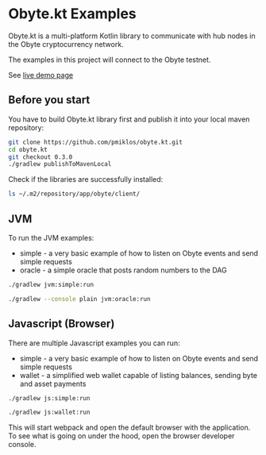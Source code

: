 # Obyte.kt Examples

Obyte.kt is a multi-platform Kotlin library to communicate with hub nodes in the Obyte cryptocurrency network.

The examples in this project will connect to the Obyte testnet.

See [live demo page](https://pmiklos.github.io/obyte.kt-samples/)

## Before you start

You have to build Obyte.kt library first and publish it into your local maven repository:

```bash
git clone https://github.com/pmiklos/obyte.kt.git
cd obyte.kt
git checkout 0.3.0
./gradlew publishToMavenLocal
```
Check if the libraries are successfully installed:
```bash
ls ~/.m2/repository/app/obyte/client/
```
## JVM

To run the JVM examples:

* simple - a very basic example of how to listen on Obyte events and send simple requests
* oracle - a simple oracle that posts random numbers to the DAG

```bash
./gradlew jvm:simple:run
```

```bash
./gradlew --console plain jvm:oracle:run
```

## Javascript (Browser) 

There are multiple Javascript examples you can run:

* simple - a very basic example of how to listen on Obyte events and send simple requests
* wallet - a simplified web wallet capable of listing balances, sending byte and asset payments

```bash
./gradlew js:simple:run
```

```bash
./gradlew js:wallet:run
```

This will start webpack and open the default browser with the application. To see what is going on under the hood, open the browser developer console.

